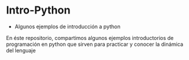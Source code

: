 ﻿# Intro-Python
 
+ Algunos ejemplos de introducción a python 




En éste repositorio, compartimos algunos ejemplos introductorios de programación 
en python que sirven para practicar y conocer la dinámica del lenguaje
